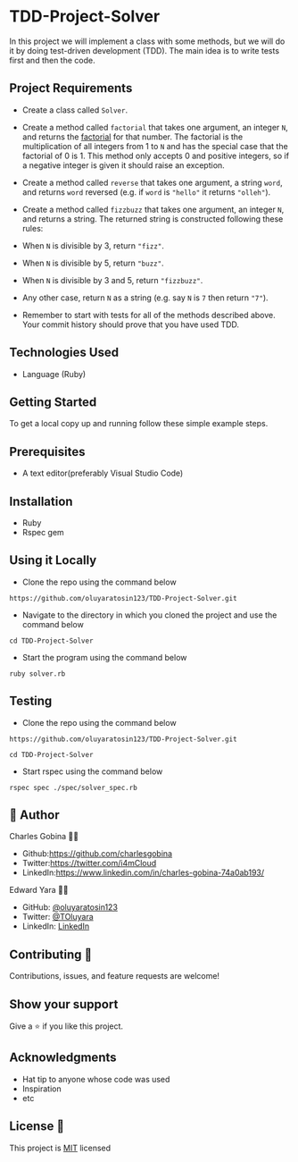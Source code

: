 # TDD-Project-Solver
In this project we will implement a class with some methods, but we will do it by doing test-driven development (TDD). The main idea is to write tests first and then the code.

## Project Requirements

- Create a class called `Solver`.

- Create a method called `factorial` that takes one argument, an integer `N`, and returns the [factorial](https://en.wikipedia.org/wiki/Factorial) for that number. The factorial is the multiplication of all integers from 1 to `N` and has the special case that the factorial of 0 is 1. This method only accepts 0 and positive integers, so if a negative integer is given it should raise an exception.

- Create a method called `reverse` that takes one argument, a string `word`, and returns `word` reversed (e.g. if `word` is `"hello"` it returns `"olleh"`).

- Create a method called `fizzbuzz` that takes one argument, an integer `N`, and returns a string. The returned string is constructed following these rules:
 - When `N` is divisible by 3, return `"fizz"`.
 - When `N` is divisible by 5, return `"buzz"`.
 - When `N` is divisible by 3 and 5, return `"fizzbuzz"`.
 - Any other case, return `N` as a string (e.g. say `N` is `7` then return `"7"`).
- Remember to start with tests for all of the methods described above. Your commit history should prove that you have used TDD.

## Technologies Used

* Language (Ruby)

## Getting Started

To get a local copy up and running follow these simple example steps.

## Prerequisites
* A text editor(preferably Visual Studio Code)

## Installation
* Ruby
* Rspec gem

## Using it Locally

* Clone the repo using the command below

```
https://github.com/oluyaratosin123/TDD-Project-Solver.git
```

* Navigate to the directory in which you cloned the project and use the command below

```
cd TDD-Project-Solver
```

* Start the program using the command below
```
ruby solver.rb
```

## Testing

* Clone the repo using the command below

```
https://github.com/oluyaratosin123/TDD-Project-Solver.git
```

```
cd TDD-Project-Solver
```

* Start rspec using the command below
```
rspec spec ./spec/solver_spec.rb
```

## 👤 Author 
Charles Gobina :student: 
* Github:https://github.com/charlesgobina 
* Twitter:https://twitter.com/i4mCloud
* LinkedIn:https://www.linkedin.com/in/charles-gobina-74a0ab193/

Edward Yara :student: 
- GitHub: [@oluyaratosin123](https://github.com/oluyaratosin123)
- Twitter: [@TOluyara](https://twitter.com/TOluyara)
- LinkedIn: [LinkedIn](https://www.linkedin.com/in/edward-oluyara/)

## Contributing :handshake:
Contributions, issues, and feature requests are welcome!

## Show your support
Give a 	:star: if you like this project.

## Acknowledgments
* Hat tip to anyone whose code was used
* Inspiration
* etc

## License :memo:
This project is [MIT](https://github.com/microverseinc/readme-template/blob/master/MIT.md) licensed
